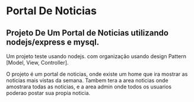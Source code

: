 # Portal De Noticias

## Projeto De Um Portal de Noticias utilizando nodejs/express e mysql.

Um projeto teste usando nodejs. com organização usando design Pattern [Model, View, Controller].

O projeto é um portal de noticias, onde existe um home que ira mostrar as noticias mais vistas da semana. Tambem tera a area noticias onde amostrara todas as noticias, e a area admin onde todos os usuarios poderao postar sua propia noticia.